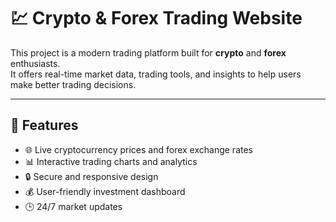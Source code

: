 # 💹 Crypto & Forex Trading Website

This project is a modern trading platform built for **crypto** and **forex** enthusiasts.  
It offers real-time market data, trading tools, and insights to help users make better trading decisions.

---

## 🚀 Features

- 🌐 Live cryptocurrency prices and forex exchange rates  
- 📊 Interactive trading charts and analytics  
- 🔒 Secure and responsive design  
- 💰 User-friendly investment dashboard  
- 🕒 24/7 market updates 